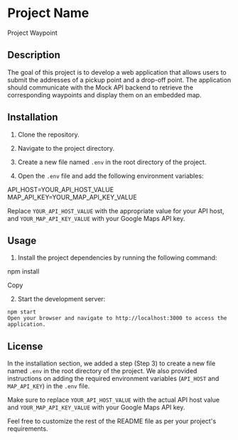 # Project Name
Project Waypoint
## Description
The goal of this project is to develop a web application that allows users to submit the addresses of a pickup point and a drop-off point. The application should communicate with the Mock API backend to retrieve the corresponding waypoints and display them on an embedded map.

## Installation

1. Clone the repository.
2. Navigate to the project directory.

3. Create a new file named `.env` in the root directory of the project.

4. Open the `.env` file and add the following environment variables:

API_HOST=YOUR_API_HOST_VALUE
MAP_API_KEY=YOUR_MAP_API_KEY_VALUE

Replace `YOUR_API_HOST_VALUE` with the appropriate value for your API host, and `YOUR_MAP_API_KEY_VALUE` with your Google Maps API key.

## Usage

1. Install the project dependencies by running the following command:

npm install

Copy

2. Start the development server:

```
npm start
Open your browser and navigate to http://localhost:3000 to access the application.
```

## License
In the installation section, we added a step (Step 3) to create a new file named `.env` in the root directory of the project. We also provided instructions on adding the required environment variables (`API_HOST` and `MAP_API_KEY`) in the `.env` file.

Make sure to replace `YOUR_API_HOST_VALUE` with the actual API host value and `YOUR_MAP_API_KEY_VALUE` with your Google Maps API key.

Feel free to customize the rest of the README file as per your project's requirements.